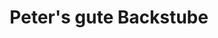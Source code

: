 ---
title: "Peter's gute Backstube"
url: /buehl/peters-gute-backstube-hauptstrasse/
shop: Bäckerei
---